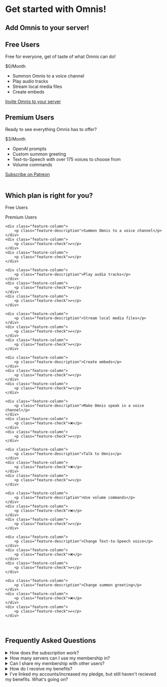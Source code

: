 # Get started with Omnis!

<link rel="stylesheet" href="https://cdnjs.cloudflare.com/ajax/libs/font-awesome/6.1.0/css/all.min.css">

<h2 class="feature-header"><b>Add Omnis to your server!</b></h2>

<div class="pricing-container">
    <div class="pricing-box">
        <h2 class="pricing-header"><b>Free Users</b></h2>
        <p class="pricing-description">Free for everyone, get of taste of what Omnis can do!</p>
        <div class="pricing-price">
            <span class="pricing-price-bold">$0</span><span>/Month</span>
        </div>
        <ul class="pricing-features">
            <li>Summon Omnis to a voice channel</li>
			<li>Play audio tracks</li>
            <li>Stream local media files</li>
            <li>Create embeds</li>
        </ul>
        <a class="pricing-button" href="https://discord.com/api/oauth2/authorize?client_id=1079301591548563527&permissions=277062470720&scope=bot">
			<i class="fab fa-discord fa-bounce"></i> Invite Omnis to your server
		</a>
    </div>
    <div class="pricing-box">
        <h2 class="pricing-header"><b>Premium Users</b></h2>
        <p class="pricing-description">Ready to see everything Omnis has to offer?</p>
        <div class="pricing-price">
            <span class="pricing-price-bold">$3</span><span>/Month</span>
        </div>
        <ul class="pricing-features">
			<li>OpenAI prompts</li>
            <li>Custom summon greeting</li>
			<li>Text-to-Speech with over 175 voices to choose from</li>
			<li>Volume commands</li>
        </ul>
        <a class="pricing-button" href="https://www.patreon.com/7thousandnumbers/membership">
			<i class="fa-brands fa-patreon fa-bounce"></i> Subscribe on Patreon
		</a>
    </div>
</div>

<br>

<h2 class="feature-header"><b>Which plan is right for you?</b></h2>

<div class="feature-list">
    <div class="feature-column">
        <p class="feature-label"></p>
    </div>
    <div class="feature-column">
        <p class="feature-label">Free Users</p>
    </div>
    <div class="feature-column">
        <p class="feature-label">Premium Users</p>
    </div>
	
    <div class="feature-column">
        <p class="feature-description">Summon Omnis to a voice channel</p>
    </div>
    <div class="feature-column">
        <p class="feature-check">✔️</p>
    </div>
    <div class="feature-column">
        <p class="feature-check">✔️</p>
    </div>
	
	<div class="feature-column">
        <p class="feature-description">Play audio tracks</p>
    </div>
    <div class="feature-column">
        <p class="feature-check">✔️</p>
    </div>
    <div class="feature-column">
        <p class="feature-check">✔️</p>
    </div>
	
	<div class="feature-column">
        <p class="feature-description">Stream local media files</p>
    </div>
    <div class="feature-column">
        <p class="feature-check">✔️</p>
    </div>
    <div class="feature-column">
        <p class="feature-check">✔️</p>
    </div>
	
	<div class="feature-column">
        <p class="feature-description">Create embeds</p>
    </div>
    <div class="feature-column">
        <p class="feature-check">✔️</p>
    </div>
    <div class="feature-column">
        <p class="feature-check">✔️</p>
    </div>
	
	<div class="feature-column">
        <p class="feature-description">Make Omnis speak in a voice channel</p>
    </div>
    <div class="feature-column">
        <p class="feature-check">❌</p>
    </div>
    <div class="feature-column">
        <p class="feature-check">✔️</p>
    </div>
	
	<div class="feature-column">
        <p class="feature-description">Talk to Omnis</p>
    </div>
    <div class="feature-column">
        <p class="feature-check">❌</p>
    </div>
    <div class="feature-column">
        <p class="feature-check">✔️</p>
    </div>
	
	<div class="feature-column">
        <p class="feature-description">Use volume commands</p>
    </div>
    <div class="feature-column">
        <p class="feature-check">❌</p>
    </div>
    <div class="feature-column">
        <p class="feature-check">✔️</p>
    </div>
	
	<div class="feature-column">
        <p class="feature-description">Change Text-to-Speech voice</p>
    </div>
    <div class="feature-column">
        <p class="feature-check">❌</p>
    </div>
    <div class="feature-column">
        <p class="feature-check">✔️</p>
    </div>
	
	<div class="feature-column">
        <p class="feature-description">Change summon greeting</p>
    </div>
    <div class="feature-column">
        <p class="feature-check">❌</p>
    </div>
    <div class="feature-column">
        <p class="feature-check">✔️</p>
    </div>
</div>

<br>

<h2 class="feature-header"><b>Frequently Asked Questions</b></h2>

<details>
    <summary>How does the subscription work?</summary>
	<p class="pricing-description">When you subscribe, you are buying an individual membership for yourself. You'll receive an allowance every month based on the amount that you pledge. If you use more than your allowance covers, you'll temporarily lose access to prompt generation until your usage resets when your membership renews or until you increase your pledge.</p>
</details>

<details>
    <summary>How many servers can I use my membership in?</summary>
	<p class="pricing-description">You can use your membership in any server with Omnis. You do not need multiple subscriptions for additional servers.</p>
</details>

<details>
    <summary>Can I share my membership with other users?</summary>
	<p class="pricing-description">Not at the moment, but I do have plans to add a membership tier that lets you do just that.</p>
</details>

<details>
    <summary>How do I receive my benefits?</summary>
    <p class="pricing-description">All you need to do <a href="https://www.patreon.com/settings/apps/discord">link your Discord account and Patreon account</a>.</p>
</details>

<details>
    <summary>I've linked my accounts/increased my pledge, but still haven't recieved my benefits. What's going on?</summary>
    <p class="pricing-description">Omnis refreshes it's Patreon subscriptions every 60 seconds. If you still aren't recieving your benefits after that, then Patreon's servers may be under maintenance. Give in another try in a few minutes, if is still doesn't work, reach out to me!</p>
</details>